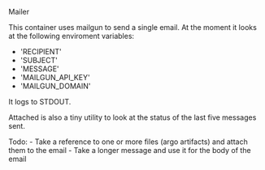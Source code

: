 Mailer


This container uses mailgun to send a single email. At the moment it looks at the following enviroment variables:
 - 'RECIPIENT'
 - 'SUBJECT'
 - 'MESSAGE'
 - 'MAILGUN_API_KEY'
 - 'MAILGUN_DOMAIN'

It logs to STDOUT.

Attached is also a tiny utility to look at the status of the last five messages sent.


Todo:
    - Take a reference to one or more files (argo artifacts) and attach them to the email
    - Take a longer message and use it for the body of the email



  